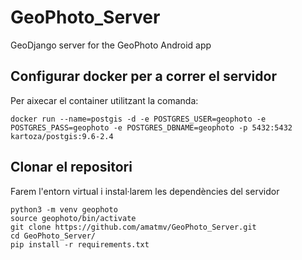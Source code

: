 # GeoPhoto_Server

GeoDjango server for the GeoPhoto Android app

## Configurar docker per a correr el servidor

Per aixecar el container utilitzant la comanda: 

`docker run --name=postgis -d -e POSTGRES_USER=geophoto -e POSTGRES_PASS=geophoto -e POSTGRES_DBNAME=geophoto -p 5432:5432 kartoza/postgis:9.6-2.4`

## Clonar el repositori

Farem l'entorn virtual i instal·larem les dependències del servidor

```
python3 -m venv geophoto
source geophoto/bin/activate
git clone https://github.com/amatmv/GeoPhoto_Server.git
cd GeoPhoto_Server/
pip install -r requirements.txt
```
